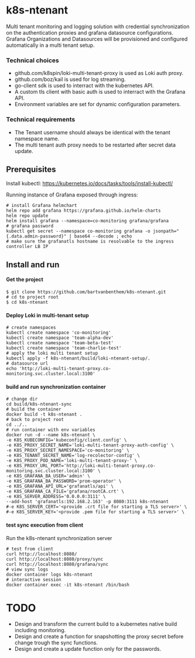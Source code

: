 # k8s-ntenant
Multi tenant monitoring and logging solution with credential synchronization on the authentication proxies and grafana datasource configurations. Grafana Organizations and Datasources will be provisioned and configured automatically in a multi tenant setup.

### Technical choices
* github.com/k8spin/loki-multi-tenant-proxy is used as Loki auth proxy.
* github.com/boz/kail is used for log streaming.
* go-client sdk is used to interract with the kubernetes API.
* A custom tls client with basic auth is used to interract with the Grafana API.
* Environment variables are set for dynamic configuration parameters.

### Technical requirements
* The Tenant username should always be identical with the tenant namespace name.
* The multi tenant auth proxy needs to be restarted after secret data update.

## Prerequisites
Install kubectl: https://kubernetes.io/docs/tasks/tools/install-kubectl/

Running instance of Grafana exposed through ingress:
```shell
# install Grafana helmchart
helm repo add grafana https://grafana.github.io/helm-charts
helm repo update
helm install grafana --namespace=co-monitoring grafana/grafana
# grafana password
kubectl get secret --namespace co-monitoring grafana -o jsonpath="{.data.admin-password}" | base64 --decode ; echo
# make sure the grafanatls hostname is resolvable to the ingress controller LB IP
```

## Install and run

#### Get the project
```shell
$ git clone https://github.com/bartvanbenthem/k8s-ntenant.git
# cd to project root
$ cd k8s-ntenant
```

#### Deploy Loki in multi-tenant setup
```shell
# create namespaces
kubectl create namespace 'co-monitoring'
kubectl create namespace 'team-alpha-dev'
kubectl create namespace 'team-beta-test'
kubectl create namespace 'team-charlie-test'
# apply the loki multi tenant setup
kubectl apply -f k8s-ntenant/build/loki-ntenant-setup/.
# datasource url
echo 'http://loki-multi-tenant-proxy.co-monitoring.svc.cluster.local:3100'

```

#### build and run synchronization container
```shell
# change dir
cd build/k8s-ntenant-sync
# build the container
docker build -t k8s-ntenant .
# back to project root
cd ../..
# run container with env variables
docker run -d --name k8s-ntenant \
-e K8S_KUBECONFIG='kubeconfig/client.config' \
-e K8S_PROXY_SECRET_NAME='loki-multi-tenant-proxy-auth-config' \
-e K8S_PROXY_SECRET_NAMESPACE='co-monitoring' \
-e K8S_TENANT_SECRET_NAME='log-recolector-config' \
-e K8S_PROXY_POD_NAME='loki-multi-tenant-proxy-' \
-e K8S_PROXY_URL_PORT='http://loki-multi-tenant-proxy.co-monitoring.svc.cluster.local:3100' \
-e K8S_GRAFANA_BA_USER='admin' \
-e K8S_GRAFANA_BA_PASSWORD='prom-operator' \
-e K8S_GRAFANA_API_URL='grafanatls/api' \
-e K8S_GRAFANA_CA_FILE='grafana/rootCA.crt' \
-e K8S_SERVER_ADDRESS='0.0.0.0:3111' \
--add-host 'grafanatls:192.168.2.163' -p 8080:3111 k8s-ntenant 
#-e K8S_SERVER_CERT='<provide .crt file for starting a TLS server>' \
#-e K8S_SERVER_KEY='<provide .pem file for starting a TLS server>' \

```

#### test sync execution from client
Run the k8s-ntenant synchronization server
```shell
# test from client
curl http://localhost:8080/
curl http://localhost:8080/proxy/sync
curl http://localhost:8080/grafana/sync
# view sync logs
docker container logs k8s-ntenant
# interactive session
docker container exec -it k8s-ntenant /bin/bash
```

# TODO
* Design and transform the current build to a kubernetes native build including monitoring.
* Design and create a function for snapshotting the proxy secret before change trough the sync functions.
* Design and create a update function only for the passwords.


